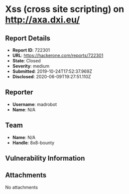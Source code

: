 # Xss (cross site scripting) on http://axa.dxi.eu/

## Report Details
- **Report ID**: 722301
- **URL**: https://hackerone.com/reports/722301
- **State**: Closed
- **Severity**: medium
- **Submitted**: 2019-10-24T17:52:37.969Z
- **Disclosed**: 2020-06-09T19:27:51.110Z

## Reporter
- **Username**: madrobot
- **Name**: N/A

## Team
- **Name**: N/A
- **Handle**: 8x8-bounty

## Vulnerability Information


## Attachments
No attachments
